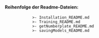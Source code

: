 #### Reihenfolge der Readme-Dateien:
				>- Installation_README.md
				>- Training_README.md
				>- getNumberplate_README.md
				>- savingModels_README.md
